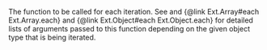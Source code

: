 The function to be called for each iteration. See and {@link Ext.Array#each Ext.Array.each} and
{@link Ext.Object#each Ext.Object.each} for detailed lists of arguments passed to this function depending on the given object
type that is being iterated.

